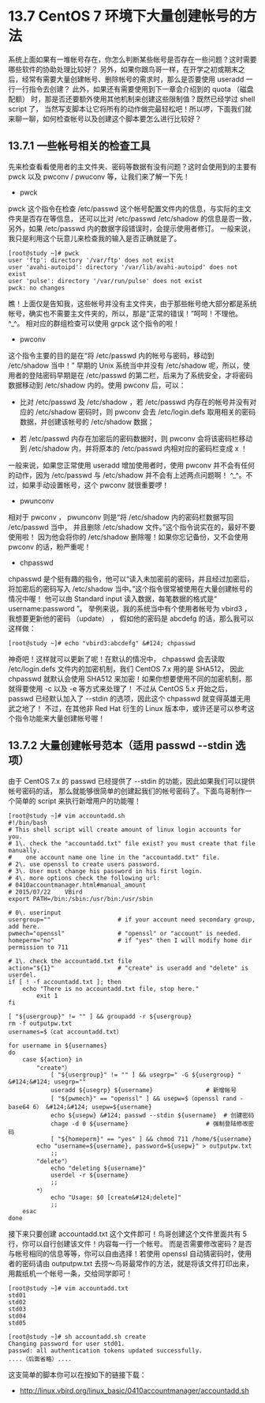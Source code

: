 # 13.7 CentOS 7 环境下大量创建帐号的方法

系统上面如果有一堆帐号存在，你怎么判断某些帐号是否存在一些问题？这时需要哪些软件的协助处理比较好？ 另外，如果你跟鸟哥一样，在开学之初或期末之后，经常有需要大量创建帐号、删除帐号的需求时，那么是否要使用 useradd 一行一行指令去创建？ 此外，如果还有需要使用到下一章会介绍到的 quota （磁盘配额） 时，那是否还要额外使用其他机制来创建这些限制值？既然已经学过 shell script 了， 当然写支脚本让它将所有的动作做完最轻松吧！所以啰，下面我们就来聊一聊，如何检查帐号以及创建这个脚本要怎么进行比较好？

## 13.7.1 一些帐号相关的检查工具

先来检查看看使用者的主文件夹、密码等数据有没有问题？这时会使用到的主要有 pwck 以及 pwconv / pwuconv 等，让我们来了解一下先！

-   pwck

pwck 这个指令在检查 /etc/passwd 这个帐号配置文件内的信息，与实际的主文件夹是否存在等信息， 还可以比对 /etc/passwd /etc/shadow 的信息是否一致，另外，如果 /etc/passwd 内的数据字段错误时，会提示使用者修订。 一般来说，我只是利用这个玩意儿来检查我的输入是否正确就是了。

```shell
[root@study ~]# pwck
user 'ftp': directory '/var/ftp' does not exist
user 'avahi-autoipd': directory '/var/lib/avahi-autoipd' does not exist
user 'pulse': directory '/var/run/pulse' does not exist
pwck: no changes
```

瞧！上面仅是告知我，这些帐号并没有主文件夹，由于那些帐号绝大部分都是系统帐号，确实也不需要主文件夹的，所以，那是“正常的错误！”呵呵！不理他。 ^\_^。 相对应的群组检查可以使用 grpck 这个指令的啦！

-   pwconv

这个指令主要的目的是在“将 /etc/passwd 内的帐号与密码，移动到 /etc/shadow 当中！” 早期的 Unix 系统当中并没有 /etc/shadow 呢，所以，使用者的登陆密码早期是在 /etc/passwd 的第二栏，后来为了系统安全，才将密码数据移动到 /etc/shadow 内的。使用 pwconv 后，可以：

-   比对 /etc/passwd 及 /etc/shadow ，若 /etc/passwd 内存在的帐号并没有对应的 /etc/shadow 密码时，则 pwconv 会去 /etc/login.defs 取用相关的密码数据，并创建该帐号的 /etc/shadow 数据；

-   若 /etc/passwd 内存在加密后的密码数据时，则 pwconv 会将该密码栏移动到 /etc/shadow 内，并将原本的 /etc/passwd 内相对应的密码栏变成 x ！

一般来说，如果您正常使用 useradd 增加使用者时，使用 pwconv 并不会有任何的动作，因为 /etc/passwd 与 /etc/shadow 并不会有上述两点问题啊！ ^\_^。不过，如果手动设置帐号，这个 pwconv 就很重要啰！

-   pwunconv

相对于 pwconv ， pwunconv 则是“将 /etc/shadow 内的密码栏数据写回 /etc/passwd 当中， 并且删除 /etc/shadow 文件。”这个指令说实在的，最好不要使用啦！ 因为他会将你的 /etc/shadow 删除喔！如果你忘记备份，又不会使用 pwconv 的话，粉严重呢！

-   chpasswd

chpasswd 是个挺有趣的指令，他可以“读入未加密前的密码，并且经过加密后， 将加密后的密码写入 /etc/shadow 当中。”这个指令很常被使用在大量创建帐号的情况中喔！ 他可以由 Standard input 读入数据，每笔数据的格式是“ username:password ”。 举例来说，我的系统当中有个使用者帐号为 vbird3 ，我想要更新他的密码 （update） ， 假如他的密码是 abcdefg 的话，那么我可以这样做：

```shell
[root@study ~]# echo "vbird3:abcdefg" &#124; chpasswd
```

神奇吧！这样就可以更新了呢！在默认的情况中， chpasswd 会去读取 /etc/login.defs 文件内的加密机制，我们 CentOS 7.x 用的是 SHA512， 因此 chpasswd 就默认会使用 SHA512 来加密！如果你想要使用不同的加密机制，那就得要使用 -c 以及 -e 等方式来处理了！ 不过从 CentOS 5.x 开始之后，passwd 已经默认加入了 --stdin 的选项，因此这个 chpasswd 就变得英雄无用武之地了！ 不过，在其他非 Red Hat 衍生的 Linux 版本中，或许还是可以参考这个指令功能来大量创建帐号喔！

## 13.7.2 大量创建帐号范本（适用 passwd --stdin 选项）

由于 CentOS 7.x 的 passwd 已经提供了 --stdin 的功能，因此如果我们可以提供帐号密码的话， 那么就能够很简单的创建起我们的帐号密码了。下面鸟哥制作一个简单的 script 来执行新增用户的功能喔！

```shell
[root@study ~]# vim accountadd.sh
#!/bin/bash
# This shell script will create amount of linux login accounts for you.
# 1\. check the "accountadd.txt" file exist? you must create that file manually.
#    one account name one line in the "accountadd.txt" file.
# 2\. use openssl to create users password.
# 3\. User must change his password in his first login.
# 4\. more options check the following url:
# 0410accountmanager.html#manual_amount
# 2015/07/22    VBird
export PATH=/bin:/sbin:/usr/bin:/usr/sbin

# 0\. userinput
usergroup=""                   # if your account need secondary group, add here.
pwmech="openssl"               # "openssl" or "account" is needed.
homeperm="no"                  # if "yes" then I will modify home dir permission to 711

# 1\. check the accountadd.txt file
action="${1}"                  # "create" is useradd and "delete" is userdel.
if [ ! -f accountadd.txt ]; then
    echo "There is no accountadd.txt file, stop here."
        exit 1
fi

[ "${usergroup}" != "" ] && groupadd -r ${usergroup}
rm -f outputpw.txt
usernames=$（cat accountadd.txt）

for username in ${usernames}
do
    case ${action} in
        "create"）
            [ "${usergroup}" != "" ] && usegrp=" -G ${usergroup} " &#124;&#124; usegrp=""
            useradd ${usegrp} ${username}               # 新增帐号
            [ "${pwmech}" == "openssl" ] && usepw=$（openssl rand -base64 6） &#124;&#124; usepw=${username}
            echo ${usepw} &#124; passwd --stdin ${username}  # 创建密码
            chage -d 0 ${username}                      # 强制登陆修改密码
            [ "${homeperm}" == "yes" ] && chmod 711 /home/${username}
        echo "username=${username}, password=${usepw}" > outputpw.txt
            ;;
        "delete"）
            echo "deleting ${username}"
            userdel -r ${username}
            ;;
        *）
            echo "Usage: $0 [create&#124;delete]"
            ;;
    esac
done
```

接下来只要创建 accountadd.txt 这个文件即可！鸟哥创建这个文件里面共有 5 行，你可以自行创建该文件！内容每一行一个帐号。 而是否需要修改密码？是否与帐号相同的信息等等，你可以自由选择！若使用 openssl 自动猜密码时，使用者的密码请由 outputpw.txt 去捞～鸟哥最常作的方法，就是将该文件打印出来，用裁纸机一个帐号一条，交给同学即可！

```shell
[root@study ~]# vim accountadd.txt
std01
std02
std03
std04
std05

[root@study ~]# sh accountadd.sh create
Changing password for user std01.
passwd: all authentication tokens updated successfully.
....（后面省略）....
```

这支简单的脚本你可以在按如下的链接下载：

-   <http://linux.vbird.org/linux_basic/0410accountmanager/accountadd.sh>